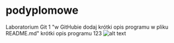 # podyplomowe
Laboratorium Git 1
"w GitHubie dodaj krótki opis programu w pliku README.md"
krótki opis programu
123
![alt text](https://s3.amazonaws.com/cdn-origin-etr.akc.org/wp-content/uploads/2017/11/26114711/Shiba-Inu-standing-in-profile-outdoors.jpg)